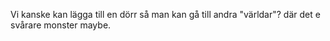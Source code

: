  Vi kanske kan lägga till en dörr så man kan gå till andra "världar"? där det e svårare monster maybe.
